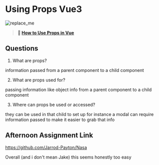 # Using Props Vue3

![replace_me](https://codeworks.blob.core.windows.net/public/assets/img/illustrations/placeholder.svg)

> **📖 [How to Use Props in Vue](https://codeworksacademy.com/fs-student-guide/resources/wk6/02-Props)**

## Questions

1. What are props?

information passed from a parent component to a child component

2. What are props used for?

passing information like object info from a parent component to a child component

3. Where can props be used or accessed?

they can be used in that child to set up for instance a modal can require information passed to make it easier to grab that info

## Afternoon Assignment Link

https://github.com/Jarrod-Payton/Nasa

Overall (and i don't mean Jake) this seems honestly too easy
